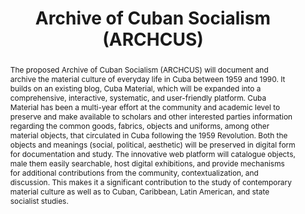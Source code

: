 ---
pid: archcus
done: true
title: Archive of Cuban Socialism (ARCHCUS)
category: DH Seed Grant Recipient
tags:
- archive
- exhibition
cohort_year: '2021'
abstract: 'The proposed Archive of Cuban Socialism (ARCHCUS) will document and archive
  the material culture of everyday life in Cuba between 1959 and 1990. It builds on
  an existing blog, Cuba Material, which will be expanded into a comprehensive, interactive,
  systematic, and user-friendly platform. Cuba Material has been a multi-year effort
  at the community and academic level to preserve and make available to scholars and
  other interested parties information regarding the common goods, fabrics, objects
  and uniforms, among other material objects, that circulated in Cuba following the
  1959 Revolution. Both the objects and meanings (social, political, aesthetic) will
  be preserved in digital form for documentation and study. The innovative web platform
  will catalogue objects, male them easily searchable, host digital exhibitions, and
  provide mechanisms for additional contributions from the community, contextualization,
  and discussion. This makes it a significant contribution to the study of contemporary
  material culture as well as to Cuban, Caribbean, Latin American, and state socialist
  studies. '
pis:
- cabrera-arus
order: '009'
layout: project
---